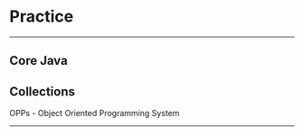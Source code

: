 # Practice
**********
Core Java
------------------------------------------
Collections
------------------------------------------
OPPs - Object Oriented Programming System
********
